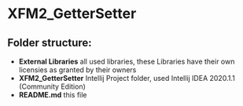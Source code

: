 # XFM2_GetterSetter

## Folder structure:

- **External Libraries** all used libraries, these Libraries have their own licensies as granted by their owners
- **XFM2_GetterSetter** Intellij Project folder, used Intellij IDEA 2020.1.1 (Community Edition) 
- **README.md** this file


